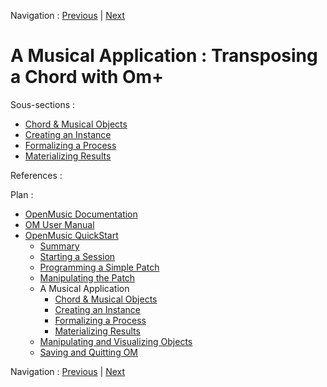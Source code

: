 Navigation : [Previous](3ManipPatch "page précédente\(Manipulating
the Patch\)") | [Next](4aApplication "Next\(Chord &
Musical Objects\)")

# A Musical Application : Transposing a Chord with Om+

Sous-sections :

  * [Chord & Musical Objects](4aApplication)
  * [Creating an Instance](4bApplication)
  * [Formalizing a Process](4cApplication)
  * [Materializing Results](4dApplication)

References :

Plan :

  * [OpenMusic Documentation](OM-Documentation)
  * [OM User Manual](OM-User-Manual)
  * [OpenMusic QuickStart](QuickStart-Chapters)
    * [Summary](Intro_1)
    * [Starting a Session](1_StartSession)
    * [Programming a Simple Patch](2_progpatch)
    * [Manipulating the Patch](3ManipPatch)
    * A Musical Application
      * [Chord & Musical Objects](4aApplication)
      * [Creating an Instance](4bApplication)
      * [Formalizing a Process](4cApplication)
      * [Materializing Results](4dApplication)
    * [Manipulating and Visualizing Objects](5_CompletEdition)
    * [Saving and Quitting OM](6_Quit)

Navigation : [Previous](3ManipPatch "page précédente\(Manipulating
the Patch\)") | [Next](4aApplication "Next\(Chord &
Musical Objects\)")


